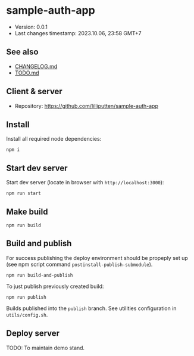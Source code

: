 <!--
@since 2023.10.06, 17:12
@changed 2023.10.06, 17:12
-->

# sample-auth-app

- Version: 0.0.1
- Last changes timestamp: 2023.10.06, 23:58 GMT+7

## See also

- [CHANGELOG.md](CHANGELOG.md)
- [TODO.md](TODO.md)

## Client & server

- Repository: https://github.com/lilliputten/sample-auth-app

## Install

Install all required node dependencies:

```
npm i
```

## Start dev server

Start dev server (locate in browser with `http://localhost:3000`):

```
npm run start
```

## Make build

```
npm run build
```

## Build and publish

For success publishing the deploy environment should be propeply set up (see
npm script command `postinstall-publish-submodule`).

```
npm run build-and-publish
```

To just publish previously created build:

```
npm run publish
```

Builds published into the `publish` branch. See utilities configuration in `utils/config.sh`.

## Deploy server

TODO: To maintain demo stand.
